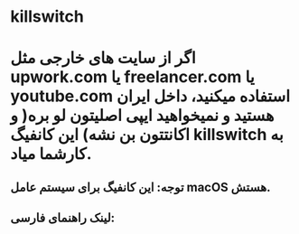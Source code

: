 # killswitch
# اگر از سایت های خارجی مثل upwork.com یا freelancer.com یا youtube.com استفاده میکنید، داخل ایران هستید و نمیخواهید ایپی اصلیتون لو بره( و اکانتتون بن نشه) این کانفیگ killswitch به کارشما میاد.
## توجه: این کانفیگ برای سیستم عامل macOS هستش. 

## لینک راهنمای فارسی: 
